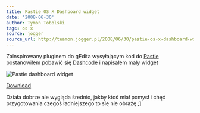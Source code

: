 ```yaml
---
title: Pastie OS X Dashboard widget
date: '2008-06-30'
author: Tymon Tobolski
tags: os x
source: jogger
source_url: http://teamon.jogger.pl/2008/06/30/pastie-os-x-dashboard-widget
---
```

Zainspirowany pluginem do gEdita wysyłającym kod do <a href="http://pastie.org">Pastie</a> postanowiłem pobawić się <a href="http://developer.apple.com/tools/dashcode/">Dashcode</a> i napisałem mały widget

![Pastie dashboard widget](/assets/images/blog/pastie-dashboard-widget/pastie.png)

[Download](http://teamon.drakor.eu/Pastie.zip)

Działa dobrze ale wygląda średnio, jakby ktoś miał pomysł i chęć przygotowania czegoś ładniejszego to się nie obrażę ;]

